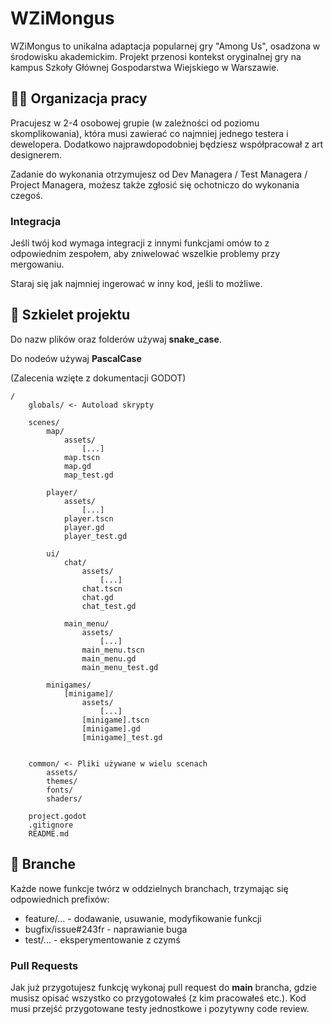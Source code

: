 # WZiMongus

WZiMongus to unikalna adaptacja popularnej gry "Among Us", osadzona w środowisku akademickim. Projekt przenosi kontekst oryginalnej gry na kampus Szkoły Głównej Gospodarstwa Wiejskiego w Warszawie.


## 👨‍💻 Organizacja pracy

Pracujesz w 2-4 osobowej grupie (w zależności od poziomu skomplikowania), która musi zawierać co najmniej jednego testera i dewelopera. Dodatkowo najprawdopodobniej będziesz współpracował z art designerem.

Zadanie do wykonania otrzymujesz od Dev Managera / Test Managera / Project Managera, możesz także zgłosić się ochotniczo do wykonania czegoś.


### Integracja

Jeśli twój kod wymaga integracji z innymi funkcjami omów to z odpowiednim zespołem, aby zniwelować wszelkie problemy przy mergowaniu.

Staraj się jak najmniej ingerować w inny kod, jeśli to możliwe.


## 📂 Szkielet projektu

Do nazw plików oraz folderów używaj **snake_case**.

Do nodeów używaj **PascalCase**

(Zalecenia wzięte z dokumentacji GODOT)


```
/
    globals/ <- Autoload skrypty

    scenes/
        map/
            assets/
                [...]
            map.tscn
            map.gd
            map_test.gd

        player/
            assets/
                [...]
            player.tscn
            player.gd
            player_test.gd
        
        ui/
            chat/
                assets/
                    [...]
                chat.tscn
                chat.gd
                chat_test.gd

            main_menu/
                assets/
                    [...]
                main_menu.tscn
                main_menu.gd
                main_menu_test.gd

        minigames/
            [minigame]/
                assets/
                    [...]
                [minigame].tscn
                [minigame].gd
                [minigame]_test.gd


    common/ <- Pliki używane w wielu scenach
        assets/
        themes/
        fonts/
        shaders/
    
    project.godot
    .gitignore
    README.md

```


## 🌿 Branche

Każde nowe funkcje twórz w oddzielnych branchach, trzymając się odpowiednich prefixów:

- feature/... - dodawanie, usuwanie, modyfikowanie funkcji
- bugfix/issue#243fr - naprawianie buga
- test/... - eksperymentowanie z czymś

### Pull Requests

Jak już przygotujesz funkcję wykonaj pull request do **main** brancha, gdzie musisz opisać wszystko co przygotowałeś (z kim pracowałeś etc.). Kod musi przejść przygotowane testy jednostkowe i pozytywny code review.
